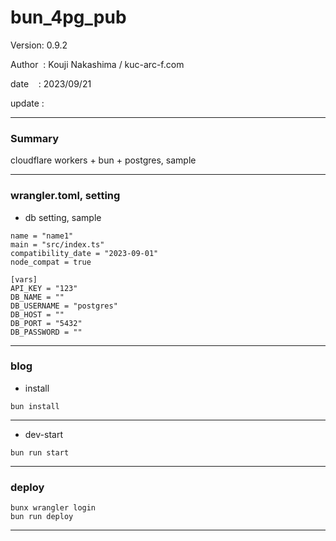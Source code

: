 ﻿# bun_4pg_pub

 Version: 0.9.2

 Author  : Kouji Nakashima / kuc-arc-f.com

 date    : 2023/09/21

 update  :

***
### Summary

cloudflare workers + bun + postgres,  sample

***
### wrangler.toml, setting

* db setting, sample

```
name = "name1"
main = "src/index.ts"
compatibility_date = "2023-09-01"
node_compat = true

[vars]
API_KEY = "123"
DB_NAME = ""
DB_USERNAME = "postgres"
DB_HOST = ""
DB_PORT = "5432"
DB_PASSWORD = ""

```
***
### blog 

* install 
```
bun install
```
***
* dev-start
```
bun run start
```
***
### deploy

```
bunx wrangler login
bun run deploy
```
***

